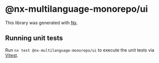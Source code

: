 # @nx-multilanguage-monorepo/ui

This library was generated with [Nx](https://nx.dev).

## Running unit tests

Run `nx test @nx-multilanguage-monorepo/ui` to execute the unit tests via [Vitest](https://vitest.dev/).
